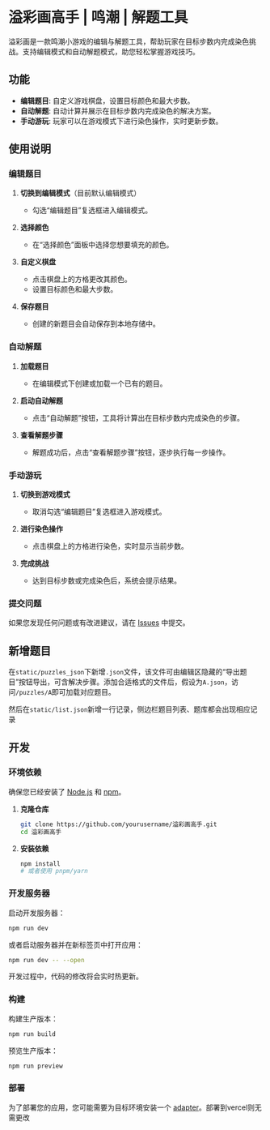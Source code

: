 # 溢彩画高手 | 鸣潮 | 解题工具

溢彩画是一款鸣潮小游戏的编辑与解题工具，帮助玩家在目标步数内完成染色挑战。支持编辑模式和自动解题模式，助您轻松掌握游戏技巧。

## 功能

- **编辑题目**: 自定义游戏棋盘，设置目标颜色和最大步数。
- **自动解题**: 自动计算并展示在目标步数内完成染色的解决方案。
- **手动游玩**: 玩家可以在游戏模式下进行染色操作，实时更新步数。

## 使用说明

### 编辑题目

1. **切换到编辑模式**（目前默认编辑模式）
   - 勾选“编辑题目”复选框进入编辑模式。

2. **选择颜色**
   - 在“选择颜色”面板中选择您想要填充的颜色。

3. **自定义棋盘**
   - 点击棋盘上的方格更改其颜色。
   - 设置目标颜色和最大步数。

4. **保存题目**
   - 创建的新题目会自动保存到本地存储中。

### 自动解题

1. **加载题目**
   - 在编辑模式下创建或加载一个已有的题目。

2. **启动自动解题**
   - 点击“自动解题”按钮，工具将计算出在目标步数内完成染色的步骤。

3. **查看解题步骤**
   - 解题成功后，点击“查看解题步骤”按钮，逐步执行每一步操作。

### 手动游玩

1. **切换到游戏模式**
   - 取消勾选“编辑题目”复选框进入游戏模式。

2. **进行染色操作**
   - 点击棋盘上的方格进行染色，实时显示当前步数。

3. **完成挑战**
   - 达到目标步数或完成染色后，系统会提示结果。

### 提交问题

如果您发现任何问题或有改进建议，请在 [Issues](https://github.com/yourusername/溢彩画高手/issues) 中提交。

## 新增题目

在`static/puzzles_json`下新增`.json`文件，该文件可由编辑区隐藏的“导出题目”按钮导出，可含解决步骤。添加合适格式的文件后，假设为`A.json`，访问`/puzzles/A`即可加载对应题目。

然后在`static/list.json`新增一行记录，侧边栏题目列表、题库都会出现相应记录

## 开发

### 环境依赖

确保您已经安装了 [Node.js](https://nodejs.org/) 和 [npm](https://www.npmjs.com/)。

1. **克隆仓库**

   ```bash
   git clone https://github.com/yourusername/溢彩画高手.git
   cd 溢彩画高手
   ```

2. **安装依赖**

   ```bash
   npm install
   # 或者使用 pnpm/yarn
   ```

### 开发服务器

启动开发服务器：

```bash
npm run dev
```

或者启动服务器并在新标签页中打开应用：

```bash
npm run dev -- --open
```

开发过程中，代码的修改将会实时热更新。

### 构建

构建生产版本：

```bash
npm run build
```

预览生产版本：

```bash
npm run preview
```

### 部署

为了部署您的应用，您可能需要为目标环境安装一个 [adapter](https://kit.svelte.dev/docs/adapters)。部署到vercel则无需更改

[//]: # (TODO：vercel部署按钮)

